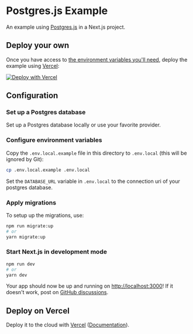 # Postgres.js Example

An example using [Postgres.js](https://github.com/porsager/postgres) in a Next.js project.

## Deploy your own

Once you have access to [the environment variables you'll need](#configure-environment-variables), deploy the example using [Vercel](https://vercel.com?utm_source=github&utm_medium=readme&utm_campaign=next-example):

[![Deploy with Vercel](https://vercel.com/button)](https://vercel.com/new/clone?repository-url=https://github.com/vercel/next.js/tree/canary/examples/with-postgres&project-name=with-postgres&repository-name=with-postgres&env=DATABASE_URL&envDescription=Required%20to%20connect%20the%20app%20with%20Postgres)

## Configuration

### Set up a Postgres database

Set up a Postgres database locally or use your favorite provider.

### Configure environment variables

Copy the `.env.local.example` file in this directory to `.env.local` (this will be ignored by Git):

```bash
cp .env.local.example .env.local
```

Set the `DATABASE_URL` variable in `.env.local` to the connection uri of your postgres database.

### Apply migrations

To setup up the migrations, use:

```bash
npm run migrate:up
# or
yarn migrate:up
```

### Start Next.js in development mode

```bash
npm run dev
# or
yarn dev
```

Your app should now be up and running on [http://localhost:3000](http://localhost:3000)! If it doesn't work, post on [GitHub discussions](https://github.com/vercel/next.js/discussions).

## Deploy on Vercel

Deploy it to the cloud with [Vercel](https://vercel.com/new?utm_source=github&utm_medium=readme&utm_campaign=next-example) ([Documentation](https://nextjs.org/docs/deployment)).
